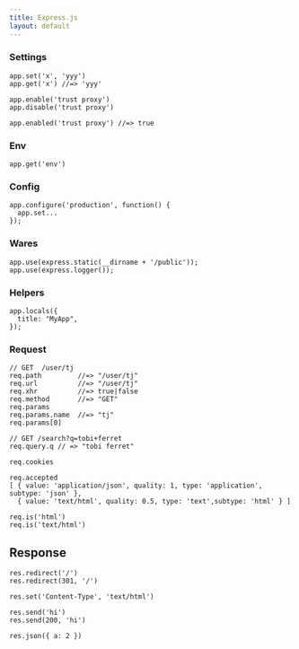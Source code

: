 ```yaml
---
title: Express.js
layout: default
---
```


### Settings

    app.set('x', 'yyy')
    app.get('x') //=> 'yyy'

    app.enable('trust proxy')
    app.disable('trust proxy')

    app.enabled('trust proxy') //=> true

### Env

    app.get('env')

### Config

    app.configure('production', function() {
      app.set...
    });

### Wares

    app.use(express.static(__dirname + '/public'));
    app.use(express.logger());

### Helpers

    app.locals({
      title: "MyApp",
    });

### Request


    // GET  /user/tj
    req.path         //=> "/user/tj"
    req.url          //=> "/user/tj"
    req.xhr          //=> true|false
    req.method       //=> "GET"
    req.params
    req.params.name  //=> "tj"
    req.params[0]    

    // GET /search?q=tobi+ferret
    req.query.q // => "tobi ferret"

    req.cookies

    req.accepted
    [ { value: 'application/json', quality: 1, type: 'application', subtype: 'json' },
      { value: 'text/html', quality: 0.5, type: 'text',subtype: 'html' } ]

    req.is('html')
    req.is('text/html')


## Response

    res.redirect('/')
    res.redirect(301, '/')

    res.set('Content-Type', 'text/html')

    res.send('hi')
    res.send(200, 'hi')

    res.json({ a: 2 })
